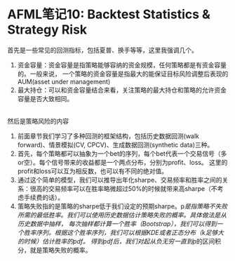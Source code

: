 # AFML笔记10: Backtest Statistics & Strategy Risk
首先是一些常见的回测指标，包括夏普、换手等等，这里我强调几个。<br>
1. 资金容量：资金容量是指策略能够容纳的资金规模，任何策略都是有资金容量的。一般来说，
一个策略的资金容量是指最大的能保证目标风险调整后表现的AUM(asset under management)
2. 最大持仓：可以和资金容量结合来看，关注策略的最大持仓和策略的允许资金容量是否大致相同。

<br>然后是策略风险的内容<br>

1. 前面章节我们学习了多种回测的框架结构，包括历史数据回测(walk forward)、情景模拟(CV, CPCV)、生成数据回测(synthetic data)三种。
2. 首先，每个策略都可以抽象为一个bet的序列，每个bet代表一个交易信号（多or空）。每个信号带来的收益都是一个两点分布，分别为profit、loss。
这里的profit和loss可以互为相反数，也可以有不同的绝对值。
3. 通过这个简单的模型，我们可以推导出年化sharpe、交易频率和胜率之间的关系：很高的交易频率可以在胜率略微超过50%的时候就带来高sharpe（不考虑手续费的话）。
4. 策略失败指的是策略的sharpe低于我们设定的预期sharpe。p*是指策略不失败所需的最低胜率。我们可以使用历史数据估计策略失败的概率。具体做法是从历史数据中抽样，
每次抽样都计算一个胜率（Bootstrap），我们可以得到一个胜率序列。根据这个胜率序列，我们可以根据KDE或者正态分布（k足够大的时候）估计胜率的pdf。
得到pdf后，我们对起从负无穷一直到p*的区间积分，就是策略失败的概率。



